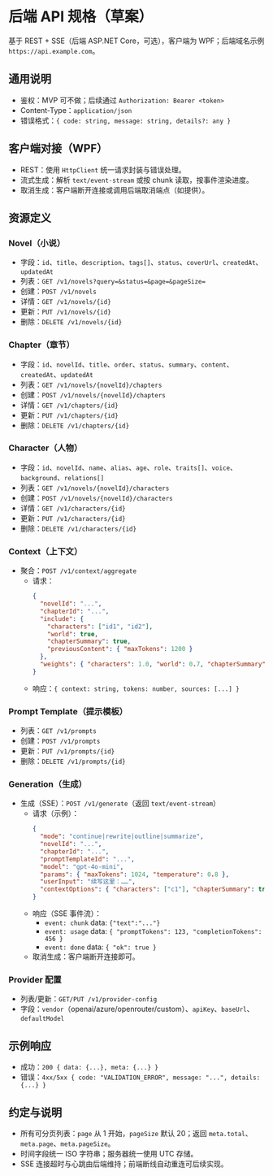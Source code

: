 # 后端 API 规格（草案）

基于 REST + SSE（后端 ASP.NET Core，可选），客户端为 WPF；后端域名示例 `https://api.example.com`。

## 通用说明
- 鉴权：MVP 可不做；后续通过 `Authorization: Bearer <token>`
- Content-Type：`application/json`
- 错误格式：`{ code: string, message: string, details?: any }`

## 客户端对接（WPF）
- REST：使用 `HttpClient` 统一请求封装与错误处理。
- 流式生成：解析 `text/event-stream` 或按 chunk 读取，按事件渲染进度。
- 取消生成：客户端断开连接或调用后端取消端点（如提供）。

## 资源定义
### Novel（小说）
- 字段：`id`、`title`、`description`、`tags[]`、`status`、`coverUrl`、`createdAt`、`updatedAt`
- 列表：`GET /v1/novels?query=&status=&page=&pageSize=`
- 创建：`POST /v1/novels`
- 详情：`GET /v1/novels/{id}`
- 更新：`PUT /v1/novels/{id}`
- 删除：`DELETE /v1/novels/{id}`

### Chapter（章节）
- 字段：`id`、`novelId`、`title`、`order`、`status`、`summary`、`content`、`createdAt`、`updatedAt`
- 列表：`GET /v1/novels/{novelId}/chapters`
- 创建：`POST /v1/novels/{novelId}/chapters`
- 详情：`GET /v1/chapters/{id}`
- 更新：`PUT /v1/chapters/{id}`
- 删除：`DELETE /v1/chapters/{id}`

### Character（人物）
- 字段：`id`、`novelId`、`name`、`alias`、`age`、`role`、`traits[]`、`voice`、`background`、`relations[]`
- 列表：`GET /v1/novels/{novelId}/characters`
- 创建：`POST /v1/novels/{novelId}/characters`
- 详情：`GET /v1/characters/{id}`
- 更新：`PUT /v1/characters/{id}`
- 删除：`DELETE /v1/characters/{id}`

### Context（上下文）
- 聚合：`POST /v1/context/aggregate`
  - 请求：
    ```json
    {
      "novelId": "...",
      "chapterId": "...",
      "include": {
        "characters": ["id1", "id2"],
        "world": true,
        "chapterSummary": true,
        "previousContent": { "maxTokens": 1200 }
      },
      "weights": { "characters": 1.0, "world": 0.7, "chapterSummary": 0.8, "previousContent": 0.6 }
    }
    ```
  - 响应：`{ context: string, tokens: number, sources: [...] }`

### Prompt Template（提示模板）
- 列表：`GET /v1/prompts`
- 创建：`POST /v1/prompts`
- 更新：`PUT /v1/prompts/{id}`
- 删除：`DELETE /v1/prompts/{id}`

### Generation（生成）
- 生成（SSE）：`POST /v1/generate`（返回 `text/event-stream`）
  - 请求（示例）：
    ```json
    {
      "mode": "continue|rewrite|outline|summarize",
      "novelId": "...",
      "chapterId": "...",
      "promptTemplateId": "...",
      "model": "gpt-4o-mini",
      "params": { "maxTokens": 1024, "temperature": 0.8 },
      "userInput": "续写这里：……",
      "contextOptions": { "characters": ["c1"], "chapterSummary": true, "previousContent": { "maxTokens": 800 } }
    }
    ```
  - 响应（SSE 事件流）：
    - `event: chunk` data: `{"text":"..."}`
    - `event: usage` data: `{ "promptTokens": 123, "completionTokens": 456 }`
    - `event: done` data: `{ "ok": true }`
  - 取消生成：客户端断开连接即可。

### Provider 配置
- 列表/更新：`GET/PUT /v1/provider-config`
- 字段：`vendor`（openai/azure/openrouter/custom）、`apiKey`、`baseUrl`、`defaultModel`

## 示例响应
- 成功：`200 { data: {...}, meta: {...} }`
- 错误：`4xx/5xx { code: "VALIDATION_ERROR", message: "...", details: {...} }`

## 约定与说明
- 所有可分页列表：`page` 从 1 开始，`pageSize` 默认 20；返回 `meta.total`、`meta.page`、`meta.pageSize`。
- 时间字段统一 ISO 字符串；服务器统一使用 UTC 存储。
- SSE 连接超时与心跳由后端维持；前端断线自动重连可后续实现。
